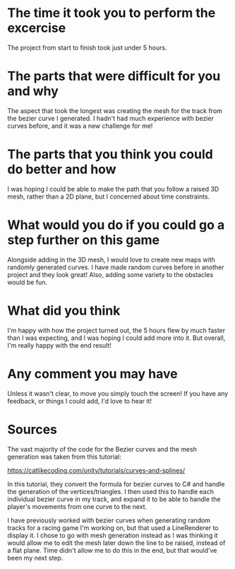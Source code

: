 # The time it took you to perform the excercise
The project from start to finish took just under 5 hours.

# The parts that were difficult for you and why
The aspect that took the longest was creating the mesh for the track from the bezier curve I generated. I hadn't had much experience with bezier curves before, and it was a new challenge for me!

# The parts that you think you could do better and how
I was hoping I could be able to make the path that you follow a raised 3D mesh, rather than a 2D plane, but I concerned about time constraints.

# What would you do if you could go a step further on this game
Alongside adding in the 3D mesh, I would love to create new maps with randomly generated curves. I have made random curves before in another project and they look great! Also, adding some variety to the obstacles would be fun.

# What did you think
I'm happy with how the project turned out, the 5 hours flew by much faster than I was expecting, and I was hoping I could add more into it. But overall, I'm really happy with the end result! 

# Any comment you may have
Unless it wasn't clear, to move you simply touch the screen! If you have any feedback, or things I could add, I'd love to hear it!

# Sources
The vast majority of the code for the Bezier curves and the mesh generation was taken from this tutorial:

https://catlikecoding.com/unity/tutorials/curves-and-splines/

In this tutorial, they convert the formula for bezier curves to C# and handle the generation of the vertices/triangles. I then used this to handle each individual bezier curve in my track, and expand it to be able to handle the player's movements from one curve to the next.

I have previously worked with bezier curves when generating random tracks for a racing game I'm working on, but that used a LineRenderer to display it. I chose to go with mesh generation instead as I was thinking it would allow me to edit the mesh later down the line to be raised, instead of a flat plane. Time didn't allow me to do this in the end, but that would've been my next step.
